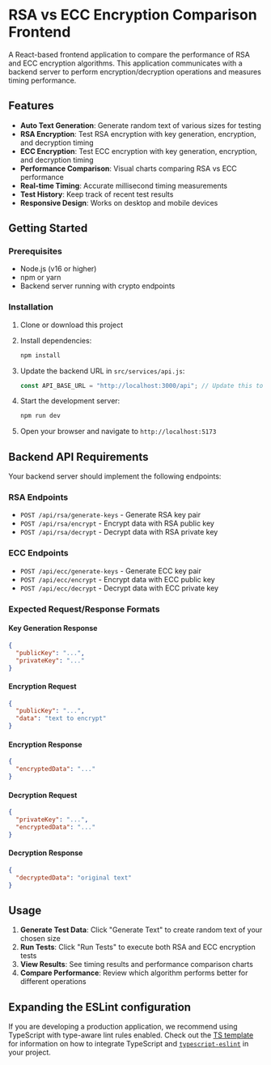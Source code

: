 # RSA vs ECC Encryption Comparison Frontend

A React-based frontend application to compare the performance of RSA and ECC encryption algorithms. This application communicates with a backend server to perform encryption/decryption operations and measures timing performance.

## Features

- **Auto Text Generation**: Generate random text of various sizes for testing
- **RSA Encryption**: Test RSA encryption with key generation, encryption, and decryption timing
- **ECC Encryption**: Test ECC encryption with key generation, encryption, and decryption timing
- **Performance Comparison**: Visual charts comparing RSA vs ECC performance
- **Real-time Timing**: Accurate millisecond timing measurements
- **Test History**: Keep track of recent test results
- **Responsive Design**: Works on desktop and mobile devices

## Getting Started

### Prerequisites

- Node.js (v16 or higher)
- npm or yarn
- Backend server running with crypto endpoints

### Installation

1. Clone or download this project
2. Install dependencies:

   ```bash
   npm install
   ```

3. Update the backend URL in `src/services/api.js`:

   ```javascript
   const API_BASE_URL = "http://localhost:3000/api"; // Update this to your backend URL
   ```

4. Start the development server:

   ```bash
   npm run dev
   ```

5. Open your browser and navigate to `http://localhost:5173`

## Backend API Requirements

Your backend server should implement the following endpoints:

### RSA Endpoints

- `POST /api/rsa/generate-keys` - Generate RSA key pair
- `POST /api/rsa/encrypt` - Encrypt data with RSA public key
- `POST /api/rsa/decrypt` - Decrypt data with RSA private key

### ECC Endpoints

- `POST /api/ecc/generate-keys` - Generate ECC key pair
- `POST /api/ecc/encrypt` - Encrypt data with ECC public key
- `POST /api/ecc/decrypt` - Decrypt data with ECC private key

### Expected Request/Response Formats

#### Key Generation Response

```json
{
  "publicKey": "...",
  "privateKey": "..."
}
```

#### Encryption Request

```json
{
  "publicKey": "...",
  "data": "text to encrypt"
}
```

#### Encryption Response

```json
{
  "encryptedData": "..."
}
```

#### Decryption Request

```json
{
  "privateKey": "...",
  "encryptedData": "..."
}
```

#### Decryption Response

```json
{
  "decryptedData": "original text"
}
```

## Usage

1. **Generate Test Data**: Click "Generate Text" to create random text of your chosen size
2. **Run Tests**: Click "Run Tests" to execute both RSA and ECC encryption tests
3. **View Results**: See timing results and performance comparison charts
4. **Compare Performance**: Review which algorithm performs better for different operations

## Expanding the ESLint configuration

If you are developing a production application, we recommend using TypeScript with type-aware lint rules enabled. Check out the [TS template](https://github.com/vitejs/vite/tree/main/packages/create-vite/template-react-ts) for information on how to integrate TypeScript and [`typescript-eslint`](https://typescript-eslint.io) in your project.
